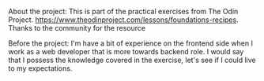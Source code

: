 About the project:
This is part of the practical exercises from The Odin Project. https://www.theodinproject.com/lessons/foundations-recipes. Thanks to the community for the resource

Before the project:
I'm have a bit of experience on the frontend side when I work as a web developer that is more towards backend role. I would say that I possess the knowledge covered in the exercise, let's see if I could live to my expectations.